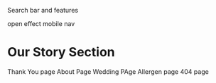 Search bar and features

open effect mobile nav

Our Story Section
===========================================

Thank You page
About Page
Wedding PAge
Allergen page
404 page

